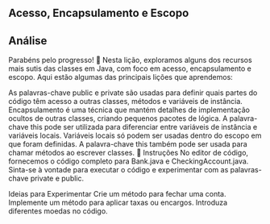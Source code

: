 ## Acesso, Encapsulamento e Escopo

## Análise
Parabéns pelo progresso! 🎉 Nesta lição, exploramos alguns dos recursos mais sutis das classes em Java, com foco em acesso, encapsulamento e escopo. Aqui estão algumas das principais lições que aprendemos:

As palavras-chave public e private são usadas para definir quais partes do código têm acesso a outras classes, métodos e variáveis de instância.
Encapsulamento é uma técnica que mantém detalhes de implementação ocultos de outras classes, criando pequenos pacotes de lógica.
A palavra-chave this pode ser utilizada para diferenciar entre variáveis de instância e variáveis locais.
Variáveis locais só podem ser usadas dentro do escopo em que foram definidas.
A palavra-chave this também pode ser usada para chamar métodos ao escrever classes. 🔄
Instruções
No editor de código, fornecemos o código completo para Bank.java e CheckingAccount.java. Sinta-se à vontade para executar o código e experimentar com as palavras-chave private e public.

Ideias para Experimentar
Crie um método para fechar uma conta.
Implemente um método para aplicar taxas ou encargos.
Introduza diferentes moedas no código.

